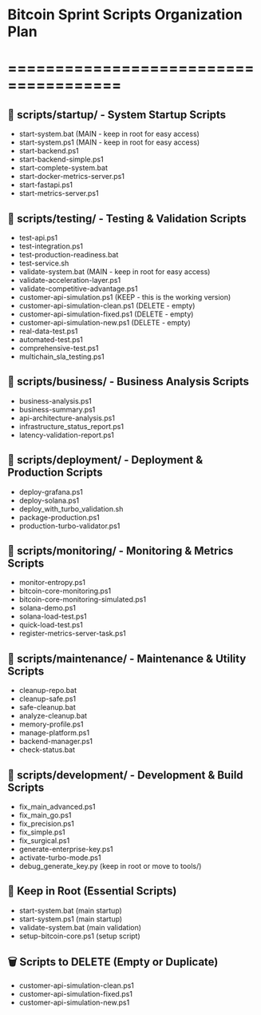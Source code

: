 # Bitcoin Sprint Scripts Organization Plan
# ======================================

## 📁 scripts/startup/ - System Startup Scripts
- start-system.bat (MAIN - keep in root for easy access)
- start-system.ps1 (MAIN - keep in root for easy access)
- start-backend.ps1
- start-backend-simple.ps1
- start-complete-system.bat
- start-docker-metrics-server.ps1
- start-fastapi.ps1
- start-metrics-server.ps1

## 📁 scripts/testing/ - Testing & Validation Scripts
- test-api.ps1
- test-integration.ps1
- test-production-readiness.bat
- test-service.sh
- validate-system.bat (MAIN - keep in root for easy access)
- validate-acceleration-layer.ps1
- validate-competitive-advantage.ps1
- customer-api-simulation.ps1 (KEEP - this is the working version)
- customer-api-simulation-clean.ps1 (DELETE - empty)
- customer-api-simulation-fixed.ps1 (DELETE - empty)
- customer-api-simulation-new.ps1 (DELETE - empty)
- real-data-test.ps1
- automated-test.ps1
- comprehensive-test.ps1
- multichain_sla_testing.ps1

## 📁 scripts/business/ - Business Analysis Scripts
- business-analysis.ps1
- business-summary.ps1
- api-architecture-analysis.ps1
- infrastructure_status_report.ps1
- latency-validation-report.ps1

## 📁 scripts/deployment/ - Deployment & Production Scripts
- deploy-grafana.ps1
- deploy-solana.ps1
- deploy_with_turbo_validation.sh
- package-production.ps1
- production-turbo-validator.ps1

## 📁 scripts/monitoring/ - Monitoring & Metrics Scripts
- monitor-entropy.ps1
- bitcoin-core-monitoring.ps1
- bitcoin-core-monitoring-simulated.ps1
- solana-demo.ps1
- solana-load-test.ps1
- quick-load-test.ps1
- register-metrics-server-task.ps1

## 📁 scripts/maintenance/ - Maintenance & Utility Scripts
- cleanup-repo.bat
- cleanup-safe.ps1
- safe-cleanup.bat
- analyze-cleanup.bat
- memory-profile.ps1
- manage-platform.ps1
- backend-manager.ps1
- check-status.bat

## 📁 scripts/development/ - Development & Build Scripts
- fix_main_advanced.ps1
- fix_main_go.ps1
- fix_precision.ps1
- fix_simple.ps1
- fix_surgical.ps1
- generate-enterprise-key.ps1
- activate-turbo-mode.ps1
- debug_generate_key.py (keep in root or move to tools/)

## 📁 Keep in Root (Essential Scripts)
- start-system.bat (main startup)
- start-system.ps1 (main startup)
- validate-system.bat (main validation)
- setup-bitcoin-core.ps1 (setup script)

## 🗑️ Scripts to DELETE (Empty or Duplicate)
- customer-api-simulation-clean.ps1
- customer-api-simulation-fixed.ps1
- customer-api-simulation-new.ps1
